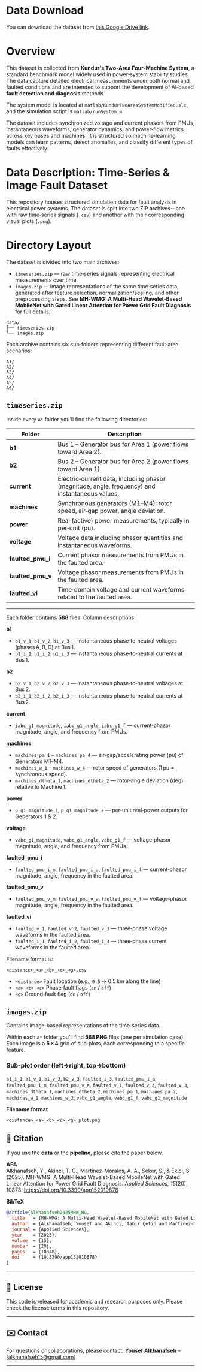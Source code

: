 
# Data Download
You can download the dataset from [this Google Drive link](https://drive.google.com/drive/folders/1e8Mu5sXwcl6p58eFTiBXgmLM3Pa50myw?usp=drive_link).

# Overview

This dataset is collected from **Kundur's Two‑Area Four‑Machine System**, a standard benchmark model widely used in power‑system stability studies. The data capture detailed electrical measurements under both normal and faulted conditions and are intended to support the development of AI‑based **fault detection and diagnosis** methods.

The system model is located at `matlab/KundurTwoAreaSystemModified.slx`, and the simulation script is `matlab/runSystem.m`.

The dataset includes synchronized voltage and current phasors from PMUs, instantaneous waveforms, generator dynamics, and power‑flow metrics across key buses and machines. It is structured so machine‑learning models can learn patterns, detect anomalies, and classify different types of faults effectively.

# Data Description: Time‑Series & Image Fault Dataset
This repository houses structured simulation data for fault analysis in electrical power systems. The dataset is split into two ZIP archives—one with raw time‑series signals (`.csv`) and another with their corresponding visual plots (`.png`).

# Directory Layout
The dataset is divided into two main archives:

- `timeseries.zip` — raw time‑series signals representing electrical measurements over time.
- `images.zip` — image representations of the same time‑series data, generated after feature selection, normalization/scaling, and other preprocessing steps. See **MH‑WMG: A Multi‑Head Wavelet‑Based MobileNet with Gated Linear Attention for Power Grid Fault Diagnosis** for full details.

```text
data/
├── timeseries.zip
└── images.zip
```

Each archive contains six sub‑folders representing different fault‑area scenarios:

```text
A1/
A2/
A3/
A4/
A5/
A6/
```

## `timeseries.zip`
Inside every `A*` folder you’ll find the following directories:

| Folder | Description |
|--------|-------------|
| **b1** | Bus 1 – Generator bus for Area 1 (power flows toward Area 2). |
| **b2** | Bus 2 – Generator bus for Area 2 (power flows toward Area 1). |
| **current** | Electric‑current data, including phasor (magnitude, angle, frequency) and instantaneous values. |
| **machines** | Synchronous generators (M1–M4): rotor speed, air‑gap power, angle deviation. |
| **power** | Real (active) power measurements, typically in per‑unit (pu). |
| **voltage** | Voltage data including phasor quantities and instantaneous waveforms. |
| **faulted_pmu_i** | Current phasor measurements from PMUs in the faulted area. |
| **faulted_pmu_v** | Voltage phasor measurements from PMUs in the faulted area. |
| **faulted_vi** | Time‑domain voltage and current waveforms related to the faulted area. |

---

Each folder contains **588** files. Column descriptions:

**b1**

- `b1_v_1`, `b1_v_2`, `b1_v_3` — instantaneous phase‑to‑neutral voltages (phases A, B, C) at Bus 1.  
- `b1_i_1`, `b1_i_2`, `b1_i_3` — instantaneous phase‑to‑neutral currents at Bus 1.

**b2**

- `b2_v_1`, `b2_v_2`, `b2_v_3` — instantaneous phase‑to‑neutral voltages at Bus 2.  
- `b2_i_1`, `b2_i_2`, `b2_i_3` — instantaneous phase‑to‑neutral currents at Bus 2.

**current**

- `iabc_g1_magnitude`, `iabc_g1_angle`, `iabc_g1_f` — current‑phasor magnitude, angle, and frequency from PMUs.

**machines**

- `machines_pa_1` – `machines_pa_4` — air‑gap/accelerating power (pu) of Generators M1–M4.  
- `machines_w_1` – `machines_w_4` — rotor speed of generators (1 pu = synchronous speed).  
- `machines_dtheta_1`, `machines_dtheta_2` — rotor‑angle deviation (deg) relative to Machine 1.

**power**

- `p_g1_magnitude_1`, `p_g1_magnitude_2` — per‑unit real‑power outputs for Generators 1 & 2.

**voltage**

- `vabc_g1_magnitude`, `vabc_g1_angle`, `vabc_g1_f` — voltage‑phasor magnitude, angle, and frequency from PMUs.

**faulted_pmu_i**

- `faulted_pmu_i_m`, `faulted_pmu_i_a`, `faulted_pmu_i_f` — current‑phasor magnitude, angle, frequency in the faulted area.

**faulted_pmu_v**

- `faulted_pmu_v_m`, `faulted_pmu_v_a`, `faulted_pmu_v_f` — voltage‑phasor magnitude, angle, frequency in the faulted area.

**faulted_vi**

- `faulted_v_1`, `faulted_v_2`, `faulted_v_3` — three‑phase voltage waveforms in the faulted area.  
- `faulted_i_1`, `faulted_i_2`, `faulted_i_3` — three‑phase current waveforms in the faulted area.


Filename format is:

```
<distance>_<a>_<b>_<c>_<g>.csv
```

- `<distance>`  Fault location (e.g., `0.5` ⇒ 0.5 km along the line)  
- `<a> <b> <c>` Phase‑fault flags (`on` / `off`)  
- `<g>`         Ground‑fault flag (`on` / `off`)

## `images.zip`
Contains image‑based representations of the time‑series data.

Within each `A*` folder you’ll find **588 PNG** files (one per simulation case). Each image is a **5 × 4** grid of sub‑plots, each corresponding to a specific feature.

### Sub‑plot order (left→right, top→bottom)
`b1_i_1`, `b1_v_1`, `b1_v_3`, `b2_v_3`,
`faulted_i_3`, `faulted_pmu_i_a`, `faulted_pmu_i_m`, `faulted_pmu_v_a`,
`faulted_v_1`, `faulted_v_2`, `faulted_v_3`, `machines_dtheta_1`,
`machines_dtheta_2`, `machines_pa_1`, `machines_pa_2`, `machines_w_1`, 
`machines_w_2`, `vabc_g1_angle`, `vabc_g1_f`, `vabc_g1_magnitude`

**Filename format**

```
<distance>_<a>_<b>_<c>_<g>_plot.png
```

## 📜 Citation
If you use the **data** or the **pipeline**, please cite the paper below.

**APA** <br>
Alkhanafseh, Y., Akinci, T. C., Martinez-Morales, A. A., Seker, S., & Ekici, S. (2025). MH-WMG: A Multi-Head Wavelet-Based MobileNet with Gated Linear Attention for Power Grid Fault Diagnosis. *Applied Sciences, 15*(20), 10878. https://doi.org/10.3390/app152010878

**BibTeX**
```bibtex
@article{Alkhanafseh2025MHW_MG,
  title   = {MH-WMG: A Multi-Head Wavelet-Based MobileNet with Gated Linear Attention for Power Grid Fault Diagnosis},
  author  = {Alkhanafseh, Yousef and Akinci, Tahir Çetin and Martinez-Morales, Alfredo A. and Seker, Serhat and Ekici, Sami},
  journal = {Applied Sciences},
  year    = {2025},
  volume  = {15},
  number  = {20},
  pages   = {10878},
  doi     = {10.3390/app152010878}
}
```

---

## 📝 License
This code is released for academic and research purposes only. Please check the license terms in this repository.

---

## ✉️ Contact
For questions or collaborations, please contact:
**Yousef Alkhanafseh** – [alkhanafseh15@gmail.com]

---
